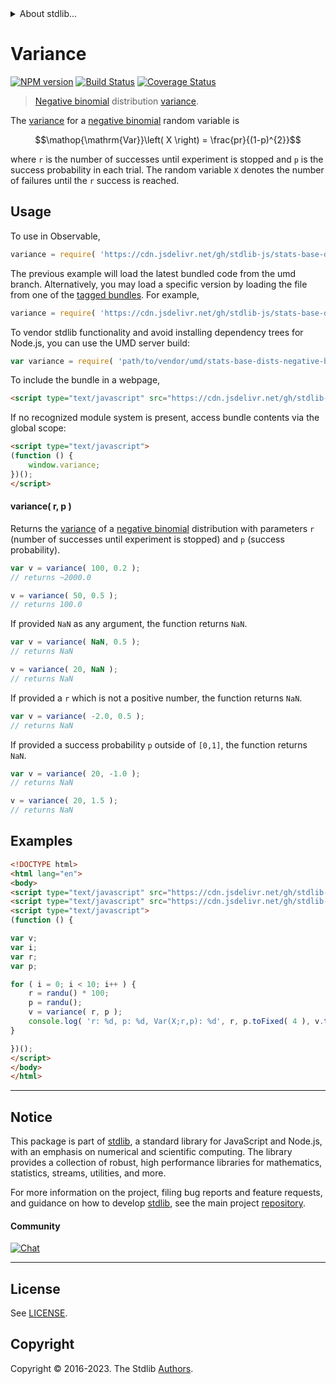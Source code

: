 <!--

@license Apache-2.0

Copyright (c) 2018 The Stdlib Authors.

Licensed under the Apache License, Version 2.0 (the "License");
you may not use this file except in compliance with the License.
You may obtain a copy of the License at

   http://www.apache.org/licenses/LICENSE-2.0

Unless required by applicable law or agreed to in writing, software
distributed under the License is distributed on an "AS IS" BASIS,
WITHOUT WARRANTIES OR CONDITIONS OF ANY KIND, either express or implied.
See the License for the specific language governing permissions and
limitations under the License.

-->


<details>
  <summary>
    About stdlib...
  </summary>
  <p>We believe in a future in which the web is a preferred environment for numerical computation. To help realize this future, we've built stdlib. stdlib is a standard library, with an emphasis on numerical and scientific computation, written in JavaScript (and C) for execution in browsers and in Node.js.</p>
  <p>The library is fully decomposable, being architected in such a way that you can swap out and mix and match APIs and functionality to cater to your exact preferences and use cases.</p>
  <p>When you use stdlib, you can be absolutely certain that you are using the most thorough, rigorous, well-written, studied, documented, tested, measured, and high-quality code out there.</p>
  <p>To join us in bringing numerical computing to the web, get started by checking us out on <a href="https://github.com/stdlib-js/stdlib">GitHub</a>, and please consider <a href="https://opencollective.com/stdlib">financially supporting stdlib</a>. We greatly appreciate your continued support!</p>
</details>

# Variance

[![NPM version][npm-image]][npm-url] [![Build Status][test-image]][test-url] [![Coverage Status][coverage-image]][coverage-url] <!-- [![dependencies][dependencies-image]][dependencies-url] -->

> [Negative binomial][negative-binomial-distribution] distribution [variance][variance].

<!-- Section to include introductory text. Make sure to keep an empty line after the intro `section` element and another before the `/section` close. -->

<section class="intro">

The [variance][variance] for a [negative binomial][negative-binomial-distribution] random variable is

<!-- <equation class="equation" label="eq:negative_binomial_variance" align="center" raw="\operatorname{Var}\left( X \right) = \frac{pr}{(1-p)^{2}}" alt="Variance for a negative binomial distribution."> -->

```math
\mathop{\mathrm{Var}}\left( X \right) = \frac{pr}{(1-p)^{2}}
```

<!-- <div class="equation" align="center" data-raw-text="\operatorname{Var}\left( X \right) = \frac{pr}{(1-p)^{2}}" data-equation="eq:negative_binomial_variance">
    <img src="https://cdn.jsdelivr.net/gh/stdlib-js/stdlib@51534079fef45e990850102147e8945fb023d1d0/lib/node_modules/@stdlib/stats/base/dists/negative-binomial/variance/docs/img/equation_negative_binomial_variance.svg" alt="Variance for a negative binomial distribution.">
    <br>
</div> -->

<!-- </equation> -->

where `r` is the number of successes until experiment is stopped and `p` is the success probability in each trial. The random variable `X` denotes the number of failures until the `r` success is reached. 

</section>

<!-- /.intro -->

<!-- Package usage documentation. -->



<section class="usage">

## Usage

To use in Observable,

```javascript
variance = require( 'https://cdn.jsdelivr.net/gh/stdlib-js/stats-base-dists-negative-binomial-variance@umd/browser.js' )
```
The previous example will load the latest bundled code from the umd branch. Alternatively, you may load a specific version by loading the file from one of the [tagged bundles](https://github.com/stdlib-js/stats-base-dists-negative-binomial-variance/tags). For example,

```javascript
variance = require( 'https://cdn.jsdelivr.net/gh/stdlib-js/stats-base-dists-negative-binomial-variance@v0.1.1-umd/browser.js' )
```

To vendor stdlib functionality and avoid installing dependency trees for Node.js, you can use the UMD server build:

```javascript
var variance = require( 'path/to/vendor/umd/stats-base-dists-negative-binomial-variance/index.js' )
```

To include the bundle in a webpage,

```html
<script type="text/javascript" src="https://cdn.jsdelivr.net/gh/stdlib-js/stats-base-dists-negative-binomial-variance@umd/browser.js"></script>
```

If no recognized module system is present, access bundle contents via the global scope:

```html
<script type="text/javascript">
(function () {
    window.variance;
})();
</script>
```

#### variance( r, p )

Returns the [variance][variance] of a [negative binomial][negative-binomial-distribution] distribution with parameters `r` (number of successes until experiment is stopped) and `p` (success probability).

```javascript
var v = variance( 100, 0.2 );
// returns ~2000.0

v = variance( 50, 0.5 );
// returns 100.0
```

If provided `NaN` as any argument, the function returns `NaN`.

```javascript
var v = variance( NaN, 0.5 );
// returns NaN

v = variance( 20, NaN );
// returns NaN
```

If provided a `r` which is not a positive number, the function returns `NaN`.

```javascript
var v = variance( -2.0, 0.5 );
// returns NaN
```

If provided a success probability `p` outside of `[0,1]`, the function returns `NaN`.

```javascript
var v = variance( 20, -1.0 );
// returns NaN

v = variance( 20, 1.5 );
// returns NaN
```

</section>

<!-- /.usage -->

<!-- Package usage notes. Make sure to keep an empty line after the `section` element and another before the `/section` close. -->

<section class="notes">

</section>

<!-- /.notes -->

<!-- Package usage examples. -->

<section class="examples">

## Examples

<!-- eslint no-undef: "error" -->

```html
<!DOCTYPE html>
<html lang="en">
<body>
<script type="text/javascript" src="https://cdn.jsdelivr.net/gh/stdlib-js/random-base-randu@umd/browser.js"></script>
<script type="text/javascript" src="https://cdn.jsdelivr.net/gh/stdlib-js/stats-base-dists-negative-binomial-variance@umd/browser.js"></script>
<script type="text/javascript">
(function () {

var v;
var i;
var r;
var p;

for ( i = 0; i < 10; i++ ) {
    r = randu() * 100;
    p = randu();
    v = variance( r, p );
    console.log( 'r: %d, p: %d, Var(X;r,p): %d', r, p.toFixed( 4 ), v.toFixed( 4 ) );
}

})();
</script>
</body>
</html>
```

</section>

<!-- /.examples -->

<!-- Section to include cited references. If references are included, add a horizontal rule *before* the section. Make sure to keep an empty line after the `section` element and another before the `/section` close. -->

<section class="references">

</section>

<!-- /.references -->

<!-- Section for related `stdlib` packages. Do not manually edit this section, as it is automatically populated. -->

<section class="related">

</section>

<!-- /.related -->

<!-- Section for all links. Make sure to keep an empty line after the `section` element and another before the `/section` close. -->


<section class="main-repo" >

* * *

## Notice

This package is part of [stdlib][stdlib], a standard library for JavaScript and Node.js, with an emphasis on numerical and scientific computing. The library provides a collection of robust, high performance libraries for mathematics, statistics, streams, utilities, and more.

For more information on the project, filing bug reports and feature requests, and guidance on how to develop [stdlib][stdlib], see the main project [repository][stdlib].

#### Community

[![Chat][chat-image]][chat-url]

---

## License

See [LICENSE][stdlib-license].


## Copyright

Copyright &copy; 2016-2023. The Stdlib [Authors][stdlib-authors].

</section>

<!-- /.stdlib -->

<!-- Section for all links. Make sure to keep an empty line after the `section` element and another before the `/section` close. -->

<section class="links">

[npm-image]: http://img.shields.io/npm/v/@stdlib/stats-base-dists-negative-binomial-variance.svg
[npm-url]: https://npmjs.org/package/@stdlib/stats-base-dists-negative-binomial-variance

[test-image]: https://github.com/stdlib-js/stats-base-dists-negative-binomial-variance/actions/workflows/test.yml/badge.svg?branch=v0.1.1
[test-url]: https://github.com/stdlib-js/stats-base-dists-negative-binomial-variance/actions/workflows/test.yml?query=branch:v0.1.1

[coverage-image]: https://img.shields.io/codecov/c/github/stdlib-js/stats-base-dists-negative-binomial-variance/main.svg
[coverage-url]: https://codecov.io/github/stdlib-js/stats-base-dists-negative-binomial-variance?branch=main

<!--

[dependencies-image]: https://img.shields.io/david/stdlib-js/stats-base-dists-negative-binomial-variance.svg
[dependencies-url]: https://david-dm.org/stdlib-js/stats-base-dists-negative-binomial-variance/main

-->

[chat-image]: https://img.shields.io/gitter/room/stdlib-js/stdlib.svg
[chat-url]: https://app.gitter.im/#/room/#stdlib-js_stdlib:gitter.im

[stdlib]: https://github.com/stdlib-js/stdlib

[stdlib-authors]: https://github.com/stdlib-js/stdlib/graphs/contributors

[umd]: https://github.com/umdjs/umd
[es-module]: https://developer.mozilla.org/en-US/docs/Web/JavaScript/Guide/Modules

[deno-url]: https://github.com/stdlib-js/stats-base-dists-negative-binomial-variance/tree/deno
[umd-url]: https://github.com/stdlib-js/stats-base-dists-negative-binomial-variance/tree/umd
[esm-url]: https://github.com/stdlib-js/stats-base-dists-negative-binomial-variance/tree/esm
[branches-url]: https://github.com/stdlib-js/stats-base-dists-negative-binomial-variance/blob/main/branches.md

[stdlib-license]: https://raw.githubusercontent.com/stdlib-js/stats-base-dists-negative-binomial-variance/main/LICENSE

[negative-binomial-distribution]: https://en.wikipedia.org/wiki/Negative_binomial_distribution

[variance]: https://en.wikipedia.org/wiki/Variance

</section>

<!-- /.links -->
